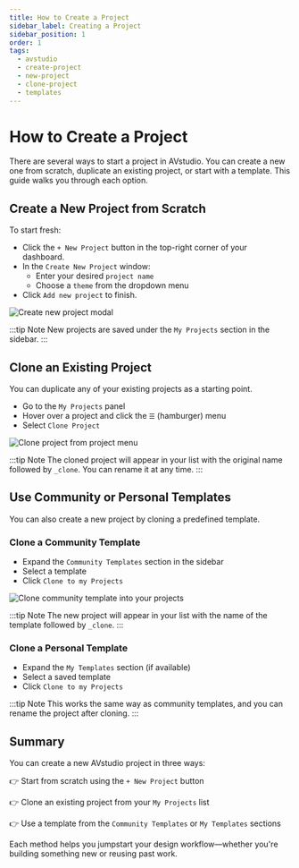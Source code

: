 ```yaml
---
title: How to Create a Project
sidebar_label: Creating a Project
sidebar_position: 1
order: 1
tags:
  - avstudio
  - create-project
  - new-project
  - clone-project
  - templates
---
```


# How to Create a Project

There are several ways to start a project in AVstudio. You can create a new one from scratch, duplicate an existing project, or start with a template. This guide walks you through each option.

## Create a New Project from Scratch

To start fresh:

- Click the `+ New Project` button in the top-right corner of your dashboard.
- In the `Create New Project` window:
  - Enter your desired `project name`
  - Choose a `theme` from the dropdown menu
- Click `Add new project` to finish.

![Create new project modal](./img/create-new-project-modal.png)

:::tip Note
New projects are saved under the `My Projects` section in the sidebar.
:::

## Clone an Existing Project

You can duplicate any of your existing projects as a starting point.

- Go to the `My Projects` panel
- Hover over a project and click the `☰` (hamburger) menu
- Select `Clone Project`

![Clone project from project menu](./img/clone-existing-project.png)

:::tip Note
The cloned project will appear in your list with the original name followed by `_clone`. You can rename it at any time.
:::

## Use Community or Personal Templates

You can also create a new project by cloning a predefined template.

### Clone a Community Template

- Expand the `Community Templates` section in the sidebar
- Select a template
- Click `Clone to my Projects`

![Clone community template into your projects](./img/clone-template.png)

:::tip Note
The new project will appear in your list with the name of the template followed by `_clone`.
:::

### Clone a Personal Template

- Expand the `My Templates` section (if available)
- Select a saved template
- Click `Clone to my Projects`

:::tip Note
This works the same way as community templates, and you can rename the project after cloning.
:::

## Summary

You can create a new AVstudio project in three ways:

👉 Start from scratch using the `+ New Project` button

👉 Clone an existing project from your `My Projects` list

👉 Use a template from the `Community Templates` or `My Templates` sections


Each method helps you jumpstart your design workflow—whether you're building something new or reusing past work.
